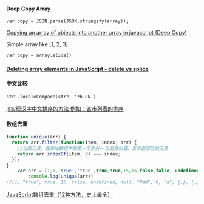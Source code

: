 #### Deep Copy Array

`var copy = JSON.parse(JSON.stringify(array));`

[Copying an array of objects into another array in javascript (Deep Copy)](https://stackoverflow.com/questions/28482593/copying-an-array-of-objects-into-another-array-in-javascript-deep-copy/28482763#28482763)

Simple array like [1, 2, 3]

`var copy = array.slice()`


#### [Deleting array elements in JavaScript - delete vs splice](https://stackoverflow.com/questions/500606/deleting-array-elements-in-javascript-delete-vs-splice)

#### 中文比较

`str1.localeCompare(str2, 'zh-CN')`

[js实现汉字中文排序的方法 例如：省市列表的排序](https://www.cnblogs.com/weblff/p/9051608.html)

#### 数组去重
```js
function unique(arr) {
  return arr.filter(function(item, index, arr) {
    //当前元素，在原始数组中的第一个索引==当前索引值，否则返回当前元素
    return arr.indexOf(item, 0) === index;
  });
}
    var arr = [1,1,'true','true',true,true,15,15,false,false, undefined,undefined, null,null, NaN, NaN,'NaN', 0, 0, 'a', 'a',{},{}];
        console.log(unique(arr))
//[1, "true", true, 15, false, undefined, null, "NaN", 0, "a", {…}, {…}]
```

[JavaScript数组去重（12种方法，史上最全）](https://segmentfault.com/a/1190000016418021?utm_source=tag-newest)